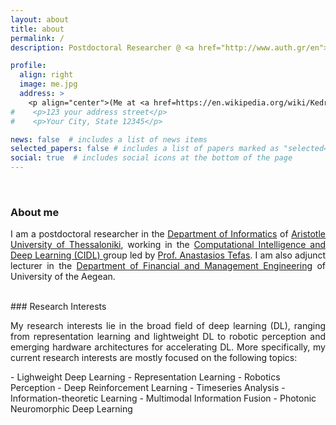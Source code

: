 ```yaml
---
layout: about
title: about
permalink: /
description: Postdoctoral Researcher @ <a href="http://www.auth.gr/en">Aristotle University of Thessaloniki, Greece</a> <br> Adjunct Lecturer @ <a href="https://www.aegean.gr">University of the Aegean, Greece</a>

profile:
  align: right
  image: me.jpg
  address: >
    <p align="center">(Me at <a href=https://en.wikipedia.org/wiki/Kedrinos_Lofos>Seich Sou</a>)</p>
#    <p>123 your address street</p>
#    <p>Your City, State 12345</p>

news: false  # includes a list of news items
selected_papers: false # includes a list of papers marked as "selected={true}"
social: true  # includes social icons at the bottom of the page
---
```

<br/>

### About me

<p align="justify">I am a postdoctoral researcher in the <a href="http://www.csd.auth.gr/en">Department of Informatics</a> of <a href="http://www.auth.gr/en">Aristotle University of Thessaloniki</a>, working in the <a href="https://cidl.csd.auth.gr/">Computational Intelligence and Deep Learning (CIDL) </a> group led by <a href="https://cidl.csd.auth.gr/anastasios-tefas/">Prof. Anastasios Tefas</a>. I am also adjunct lecturer in the <a href="http://www.fme.aegean.gr/">Department of Financial and Management Engineering</a> of <a ref="https://www.aegean.gr/">University of the Aegean</a>. </p>

<br/>
### Research Interests
<p align="justify">
My research interests lie in the broad field of deep learning (DL), ranging from representation learning and lightweight DL to robotic perception and emerging hardware architectures for accelerating DL. More specifically, my current research interests are mostly focused on the following topics:
</p>
- Lighweight Deep Learning
- Representation Learning
- Robotics Perception
- Deep Reinforcement Learning
- Timeseries Analysis
- Information-theoretic Learning
- Multimodal Information Fusion
- Photonic Neuromorphic Deep Learning


